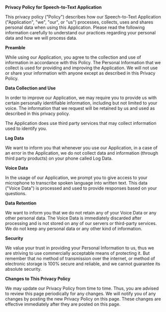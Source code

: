 **Privacy Policy for Speech-to-Text Application**

This privacy policy ("Policy") describes how our Speech-to-Text Application ("Application", "we", "our", or "us") processes, collects, uses and shares personal data when using this Application. Please read the following information carefully to understand our practices regarding your personal data and how we will process data.

**Preamble**

While using our Application, you agree to the collection and use of information in accordance with this Policy. The Personal Information that we collect is used for providing and improving the Application. We will not use or share your information with anyone except as described in this Privacy Policy.

**Data Collection and Use**

In order to improve our Application, we may require you to provide us with certain personally identifiable information, including but not limited to your voice. The information that we request will be retained by us and used as described in this privacy policy.

The Application does use third party services that may collect information used to identify you. 

**Log Data**

We want to inform you that whenever you use our Application, in a case of an error in the Application, we do not collect data and information (through third party products) on your phone called Log Data.

**Voice Data**

In the usage of our Application, we prompt you to give access to your microphone to transcribe spoken language into written text. This data ("Voice Data") is processed and used to provide responses based on your questions. 

**Data Retention**

We want to inform you that we do not retain any of your Voice Data or any other personal data. The Voice Data is immediately discarded after processing and is not stored on any of our servers or third-party services. We do not keep any personal data or any other kind of information.

**Security**

We value your trust in providing your Personal Information to us, thus we are striving to use commercially acceptable means of protecting it. But remember that no method of transmission over the internet, or method of electronic storage is 100% secure and reliable, and we cannot guarantee its absolute security.

**Changes to This Privacy Policy**

We may update our Privacy Policy from time to time. Thus, you are advised to review this page periodically for any changes. We will notify you of any changes by posting the new Privacy Policy on this page. These changes are effective immediately after they are posted on this page.